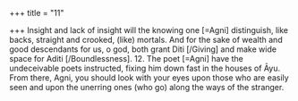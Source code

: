 +++
title = "11"

+++
Insight and lack of insight will the knowing one [=Agni] distinguish,  like backs, straight and crooked, (like) mortals.
And for the sake of wealth and good descendants for us, o god, both  grant Diti [/Giving] and make wide space for Aditi [/Boundlessness]. 12. The poet [=Agni] have the undeceivable poets instructed, fixing him  down fast in the houses of Āyu.
From there, Agni, you should look with your eyes upon those who are  easily seen and upon the unerring ones (who go) along the ways of  the stranger.